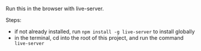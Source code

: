 Run this in the browser with live-server.

Steps:

- if not already installed, run `npm install -g live-server` to install globally
- in the terminal, cd into the root of this project, and run the command ` live-server`
